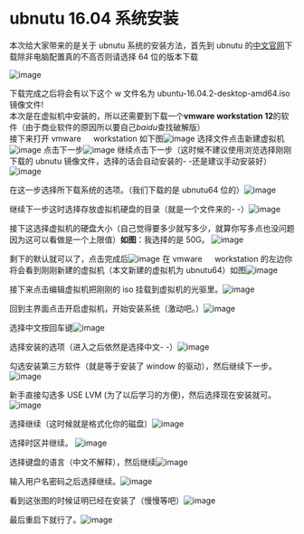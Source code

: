 # ubnutu 16.04 系统安装

本次给大家带来的是关于 ubnutu 系统的安装方法，首先到 ubnutu 的[中文官网](http://cn.ubuntu.com)下载除非电脑配置真的不高否则请选择 64 位的版本下载

![image](http://ww1.sinaimg.cn/large/005SlI74gy1fe9px7mobbj30tv0dm0tt.jpg)

下载完成之后将会有以下这个 w 文件名为 ubuntu-16.04.2-desktop-amd64.iso 镜像文件!  
本次是在虚拟机中安装的，所以还需要到下载一个**vmware workstation 12**的软件（由于商业软件的原因所以要自己*baidu*查找破解版）  
接下来打开 vmware 　 workstation 如下图![image](http://ww1.sinaimg.cn/large/005SlI74gy1fe9qjnmaizj30rq0jidg1.jpg)
选择文件点击新建虚拟机![image](http://ww1.sinaimg.cn/large/005SlI74gy1fe9qldcrx3j30rz06s74r.jpg)
点击下一步![image](http://ww1.sinaimg.cn/large/005SlI74gy1fe9qnadwbfj30q40ckmy5.jpg)
继续点击下一步（这时候不建议使用浏览选择刚刚下载的 ubnutu 镜像文件，选择的话会自动安装的- -还是建议手动安装好）![image](http://ww1.sinaimg.cn/large/005SlI74gy1fe9qpi190gj30mj0dzmxo.jpg)

在这一步选择所下载系统的选项。（我们下载的是 ubnutu64 位的）![image](http://ww1.sinaimg.cn/large/005SlI74gy1fe9qs2ahq4j30jz0dbjrs.jpg)

继续下一步这时选择存放虚拟机硬盘的目录（就是一个文件来的- -）![image](http://ww1.sinaimg.cn/large/005SlI74gy1fe9quqvit3j30nt09ugm1.jpg)

接下这选择虚拟机的硬盘大小（自己觉得要多少就写多少，就算你写多点也没问题因为这可以看做是一个上限值）**如图**：我选择的是 50G。
![image](http://ww1.sinaimg.cn/large/005SlI74gy1fe9quqvit3j30nt09ugm1.jpg)

剩下的默认就可以了，点击完成后![image](http://ww1.sinaimg.cn/large/005SlI74gy1fe9r2pbf30j30kx0dkaaj.jpg)
在 vmware 　 workstation 的左边你将会看到刚刚新建的虚拟机（本文新建的虚拟机为 ubnutu64）如图![image](http://ww1.sinaimg.cn/large/005SlI74gy1fe9r5d3tszj30rt07t0t2.jpg)

接下来点击编辑虚拟机把刚刚的 iso 挂载到虚拟机的光驱里。![image](http://ww1.sinaimg.cn/large/005SlI74gy1fe9r9rkwpuj30rl0ihq3p.jpg)

回到主界面点击开启虚拟机，开始安装系统（激动吧。）![image](http://ww1.sinaimg.cn/large/005SlI74gy1fe9re98zu8j311n0amwf6.jpg)

选择中文按回车键![image](http://ww1.sinaimg.cn/large/005SlI74gy1fe9rfwndgcj311v0iq75c.jpg)

选择安装的选项（进入之后依然是选择中文- -）![image](http://ww1.sinaimg.cn/large/005SlI74gy1fecpmqnbi5j30mg0fxabs.jpg)

勾选安装第三方软件（就是等于安装了 window 的驱动），然后继续下一步。![image](http://ww1.sinaimg.cn/large/005SlI74gy1fecpptel9zj30mw0elabu.jpg)

新手直接勾选多 USE LVM (为了以后学习的方便)，然后选择现在安装就可。![image](http://ww1.sinaimg.cn/large/005SlI74gy1fecpv5n4xij30me0dvabt.jpg)

选择继续（这时候就是格式化你的磁盘）![image](http://ww1.sinaimg.cn/large/005SlI74gy1fecpxj42aqj30l00cdac4.jpg)

选择时区并继续。
![image](http://ww1.sinaimg.cn/large/005SlI74gy1fecpyt5nkwj30m80d8adp.jpg)

选择键盘的语言（中文不解释），然后继续![image](http://ww1.sinaimg.cn/large/005SlI74gy1fecq00jaakj30m10diwfc.jpg)

输入用户名密码之后选择继续。![image](http://ww1.sinaimg.cn/large/005SlI74gy1fecq4cuvxsj30le0dwjsm.jpg)

看到这张图的时候证明已经在安装了（慢慢等吧）![image](http://ww1.sinaimg.cn/large/005SlI74gy1fecq839nj1j30el06nmym.jpg)

最后重启下就行了。![image](http://ww1.sinaimg.cn/large/005SlI74gy1fecqi6ns50j30i5071ta4.jpg)
